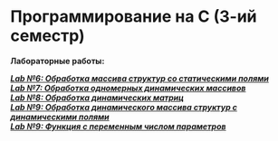 # Программирование на С (3-ий семестр)

__Лабораторные работы:__ 

[___Lab №6: Обработка массива структур со статическими полями___](https://github.com/nisuev/C_bmstu/tree/main/sem_3/lab_06)<br>
[___Lab №7: Обработка одномерных динамических массивов___](https://github.com/nisuev/C_bmstu/tree/main/sem_3/lab_07)<br>
[___Lab №8: Обработка динамических матриц___](https://github.com/nisuev/C_bmstu/tree/main/sem_3/lab_08)<br>
[___Lab №9: Обработка динамического массива структур с динамическими полями___](https://github.com/nisuev/C_bmstu/tree/main/sem_3/lab_09)<br>
[___Lab №9: Функция с переменным числом параметров___](https://github.com/nisuev/C_bmstu/tree/main/sem_3/lab_11)<br>
